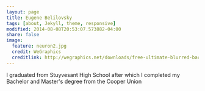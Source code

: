 ```yaml
---
layout: page
title: Eugene Belilovsky
tags: [about, Jekyll, theme, responsive]
modified: 2014-08-08T20:53:07.573882-04:00
share: false
image:
  feature: neuron2.jpg
  credit: WeGraphics
  creditlink: http://wegraphics.net/downloads/free-ultimate-blurred-background-pack/
---
```


I graduated from Stuyvesant High School after which I completed my Bachelor and Master's degree from the Cooper Union


